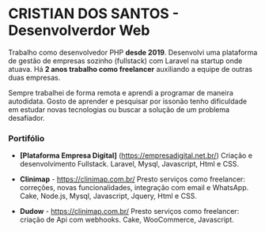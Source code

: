 
# CRISTIAN DOS SANTOS - Desenvolverdor Web

Trabalho como desenvolvedor PHP **desde 2019**. Desenvolvi uma plataforma de gestão de empresas sozinho (fullstack) com Laravel na startup onde atuava. Há **2 anos trabalho como freelancer** auxiliando a equipe de outras duas empresas.

Sempre trabalhei de forma remota e aprendi a programar de maneira autodidata. Gosto de aprender e pesquisar por issonão tenho dificuldade em estudar novas tecnologias ou buscar a solução de um problema desafiador.

### Portifólio
- **[Plataforma Empresa Digital]** (https://empresadigital.net.br/)
Criação e desenvolvimento Fullstack. Laravel, Mysql, Javascript, Html e CSS.

- **Clinimap** - https://clinimap.com.br/
Presto serviços como freelancer: correções, novas funcionalidades, integração com email e WhatsApp. Cake, Node.js, Mysql, Javascript, Jquery, Html e CSS.

- **Dudow** - https://clinimap.com.br/
Presto serviços como freelancer: criação de Api com webhooks. Cake, WooCommerce, Javascript.


